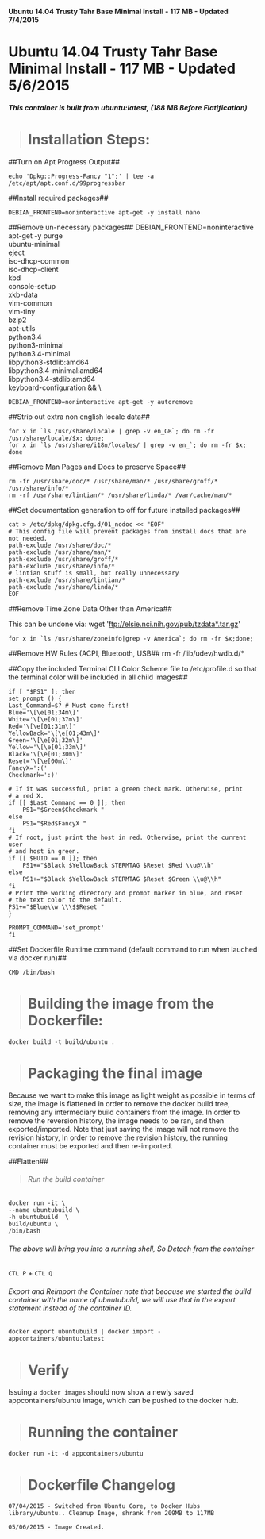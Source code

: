 **Ubuntu 14.04 Trusty Tahr Base Minimal Install - 117 MB - Updated 7/4/2015**

#  Ubuntu 14.04 Trusty Tahr Base Minimal Install - 117 MB - Updated 5/6/2015

***This container is built from ubuntu:latest, (188 MB Before Flatification)***


># Installation Steps:

##Turn on Apt Progress Output##
   
    echo 'Dpkg::Progress-Fancy "1";' | tee -a /etc/apt/apt.conf.d/99progressbar

##Install required packages##

    DEBIAN_FRONTEND=noninteractive apt-get -y install nano

##Remove un-necessary packages##
    DEBIAN_FRONTEND=noninteractive apt-get -y purge \
    ubuntu-minimal \
    eject \
    isc-dhcp-common \
    isc-dhcp-client \
    kbd \
    console-setup \
    xkb-data \
    vim-common \
    vim-tiny \
    bzip2 \
    apt-utils \
    python3.4 \
    python3-minimal \
    python3.4-minimal \
    libpython3-stdlib:amd64 \
    libpython3.4-minimal:amd64 \
    libpython3.4-stdlib:amd64 \
    keyboard-configuration && \
    
    DEBIAN_FRONTEND=noninteractive apt-get -y autoremove


##Strip out extra non english locale data##

    for x in `ls /usr/share/locale | grep -v en_GB`; do rm -fr /usr/share/locale/$x; done;
    for x in `ls /usr/share/i18n/locales/ | grep -v en_`; do rm -fr $x; done


##Remove Man Pages and Docs to preserve Space##

    rm -fr /usr/share/doc/* /usr/share/man/* /usr/share/groff/* /usr/share/info/*
    rm -rf /usr/share/lintian/* /usr/share/linda/* /var/cache/man/*


##Set documentation generation to off for future installed packages##
       
    cat > /etc/dpkg/dpkg.cfg.d/01_nodoc << "EOF"
    # This config file will prevent packages from install docs that are not needed.
    path-exclude /usr/share/doc/*
    path-exclude /usr/share/man/*
    path-exclude /usr/share/groff/*
    path-exclude /usr/share/info/*
    # lintian stuff is small, but really unnecessary
    path-exclude /usr/share/lintian/*
    path-exclude /usr/share/linda/*
    EOF

##Remove Time Zone Data Other than America##

This can be undone via: wget 'ftp://elsie.nci.nih.gov/pub/tzdata*.tar.gz'
   
    for x in `ls /usr/share/zoneinfo|grep -v America`; do rm -fr $x;done;

##Remove HW Rules (ACPI, Bluetooth, USB##
rm -fr /lib/udev/hwdb.d/*


##Copy the included Terminal CLI Color Scheme file to /etc/profile.d so that the terminal color will be included in all child images##

    if [ "$PS1" ]; then
    set_prompt () {
    Last_Command=$? # Must come first!
    Blue='\[\e[01;34m\]'
    White='\[\e[01;37m\]'
    Red='\[\e[01;31m\]'
    YellowBack='\[\e[01;43m\]'
    Green='\[\e[01;32m\]'
    Yellow='\[\e[01;33m\]'
    Black='\[\e[01;30m\]'
    Reset='\[\e[00m\]'
    FancyX=':('
    Checkmark=':)'

    # If it was successful, print a green check mark. Otherwise, print
    # a red X.
    if [[ $Last_Command == 0 ]]; then
        PS1="$Green$Checkmark "
    else
        PS1="$Red$FancyX "
    fi
    # If root, just print the host in red. Otherwise, print the current user
    # and host in green.
    if [[ $EUID == 0 ]]; then
        PS1+="$Black $YellowBack $TERMTAG $Reset $Red \\u@\\h"
    else
        PS1+="$Black $YellowBack $TERMTAG $Reset $Green \\u@\\h"
    fi
    # Print the working directory and prompt marker in blue, and reset
    # the text color to the default.
    PS1+="$Blue\\w \\\$$Reset "
    }
    
    PROMPT_COMMAND='set_prompt'
    fi

##Set Dockerfile Runtime command (default command to run when lauched via docker run)##
    
    CMD /bin/bash

># Building the image from the Dockerfile:
    
   `docker build -t build/ubuntu .`


># Packaging the final image

Because we want to make this image as light weight as possible in terms of size, the image is flattened in order to remove the docker build tree, removing any intermediary build containers from the image. In order to remove the reversion history, the image needs to be ran, and then exported/imported. Note that just saving the image will not remove the revision history, In order to remove the revision history, the running container must be exported and then re-imported. 

##Flatten##

>###### Run the build container

    docker run -it \
    --name ubuntubuild \
    -h ubuntubuild  \
    build/ubuntu \
    /bin/bash
 
   
###### The above will bring you into a running shell, So Detach from the container
    
   `CTL P` + `CTL Q`


###### Export and Reimport the Container note that because we started the build container with the name of ubnutubuild, we will use that in the export statement instead of the container ID.

    
    docker export ubuntubuild | docker import - appcontainers/ubuntu:latest

># Verify

Issuing a `docker images` should now show a newly saved appcontainers/ubuntu image, which can be pushed to the docker hub.

># Running the container
    
   `docker run -it -d appcontainers/ubuntu`


># Dockerfile Changelog
    
    07/04/2015 - Switched from Ubuntu Core, to Docker Hubs library/ubuntu.. Cleanup Image, shrank from 209MB to 117MB

    05/06/2015 - Image Created.
